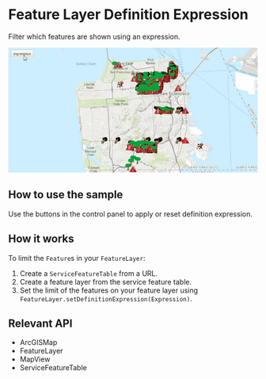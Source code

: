 # Feature Layer Definition Expression

Filter which features are shown using an expression.

![](FeatureLayerDefinitionExpression.gif)

## How to use the sample

Use the buttons in the control panel to apply or reset definition expression.

## How it works

To limit the `Feature`s in your `FeatureLayer`:

1.  Create a `ServiceFeatureTable` from a URL.
2.  Create a feature layer from the service feature table.
3.  Set the limit of the features on your feature layer using `FeatureLayer.setDefinitionExpression(Expression)`.

## Relevant API

*   ArcGISMap
*   FeatureLayer
*   MapView
*   ServiceFeatureTable
